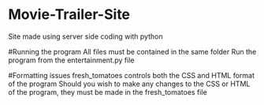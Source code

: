 # Movie-Trailer-Site
  Site made using server side coding with python

#Running the program
  All files must be contained in the same folder
  Run the program from the entertainment.py file 

#Formatting issues
  fresh_tomatoes controls both the CSS and HTML format of the program 
  Should you wish to make any changes to the CSS or HTML of the program, they must be made in the fresh_tomatoes file
 
  
